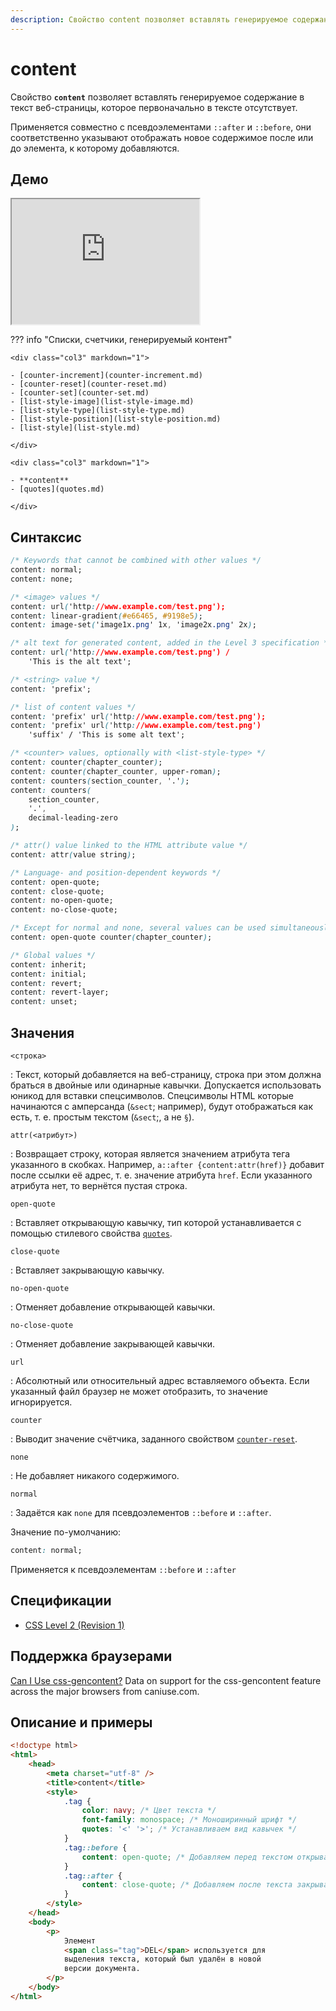 ```yaml
---
description: Свойство content позволяет вставлять генерируемое содержание в текст веб-страницы, которое первоначально в тексте отсутствует
---
```


# content

Свойство **`content`** позволяет вставлять генерируемое содержание в текст веб-страницы, которое первоначально в тексте отсутствует.

Применяется совместно с псевдоэлементами `::after` и `::before`, они соответственно указывают отображать новое содержимое после или до элемента, к которому добавляются.

## Демо

<iframe class="interactive is-tabbed-shorter-height" height="200" src="https://interactive-examples.mdn.mozilla.net/pages/tabbed/content.html" title="MDN Web Docs Interactive Example" loading="lazy" data-readystate="complete"></iframe>

??? info "Списки, счетчики, генерируемый контент"

    <div class="col3" markdown="1">

    - [counter-increment](counter-increment.md)
    - [counter-reset](counter-reset.md)
    - [counter-set](counter-set.md)
    - [list-style-image](list-style-image.md)
    - [list-style-type](list-style-type.md)
    - [list-style-position](list-style-position.md)
    - [list-style](list-style.md)

    </div>

    <div class="col3" markdown="1">

    - **content**
    - [quotes](quotes.md)

    </div>

## Синтаксис

```css
/* Keywords that cannot be combined with other values */
content: normal;
content: none;

/* <image> values */
content: url('http://www.example.com/test.png');
content: linear-gradient(#e66465, #9198e5);
content: image-set('image1x.png' 1x, 'image2x.png' 2x);

/* alt text for generated content, added in the Level 3 specification */
content: url('http://www.example.com/test.png') /
    'This is the alt text';

/* <string> value */
content: 'prefix';

/* list of content values */
content: 'prefix' url('http://www.example.com/test.png');
content: 'prefix' url('http://www.example.com/test.png')
    'suffix' / 'This is some alt text';

/* <counter> values, optionally with <list-style-type> */
content: counter(chapter_counter);
content: counter(chapter_counter, upper-roman);
content: counters(section_counter, '.');
content: counters(
    section_counter,
    '.',
    decimal-leading-zero
);

/* attr() value linked to the HTML attribute value */
content: attr(value string);

/* Language- and position-dependent keywords */
content: open-quote;
content: close-quote;
content: no-open-quote;
content: no-close-quote;

/* Except for normal and none, several values can be used simultaneously */
content: open-quote counter(chapter_counter);

/* Global values */
content: inherit;
content: initial;
content: revert;
content: revert-layer;
content: unset;
```

## Значения

`<строка>`

: Текст, который добавляется на веб-страницу, строка при этом должна браться в двойные или одинарные кавычки. Допускается использовать юникод для вставки спецсимволов. Спецсимволы HTML которые начинаются с амперсанда (`&sect`; например), будут отображаться как есть, т. е. простым текстом (`&sect`;, а не `§`).

`attr(<атрибут>)`

: Возвращает строку, которая является значением атрибута тега указанного в скобках. Например, `a::after {content:attr(href)}` добавит после ссылки её адрес, т. е. значение атрибута `href`. Если указанного атрибута нет, то вернётся пустая строка.

`open-quote`

: Вставляет открывающую кавычку, тип которой устанавливается с помощью стилевого свойства [`quotes`](quotes.md).

`close-quote`

: Вставляет закрывающую кавычку.

`no-open-quote`

: Отменяет добавление открывающей кавычки.

`no-close-quote`

: Отменяет добавление закрывающей кавычки.

`url`

: Абсолютный или относительный адрес вставляемого объекта. Если указанный файл браузер не может отобразить, то значение игнорируется.

`counter`

: Выводит значение счётчика, заданного свойством [`counter-reset`](counter-reset.md).

`none`

: Не добавляет никакого содержимого.

`normal`

: Задаётся как `none` для псевдоэлементов `::before` и `::after`.

Значение по-умолчанию:

```css
content: normal;
```

Применяется к псевдоэлементам `::before` и `::after`

## Спецификации

-   [CSS Level 2 (Revision 1)](http://www.w3.org/TR/CSS2/generate.html#content)

## Поддержка браузерами

<p class="ciu_embed" data-feature="css-gencontent" data-periods="future_1,current,past_1,past_2">
  <a href="http://caniuse.com/#feat=css-gencontent">Can I Use css-gencontent?</a> Data on support for the css-gencontent feature across the major browsers from caniuse.com.
</p>

## Описание и примеры

```html
<!doctype html>
<html>
    <head>
        <meta charset="utf-8" />
        <title>content</title>
        <style>
            .tag {
                color: navy; /* Цвет текста */
                font-family: monospace; /* Моноширинный шрифт */
                quotes: '<' '>'; /* Устанавливаем вид кавычек */
            }
            .tag::before {
                content: open-quote; /* Добавляем перед текстом открывающую кавычку */
            }
            .tag::after {
                content: close-quote; /* Добавляем после текста закрывающую кавычку */
            }
        </style>
    </head>
    <body>
        <p>
            Элемент
            <span class="tag">DEL</span> используется для
            выделения текста, который был удалён в новой
            версии документа.
        </p>
    </body>
</html>
```
